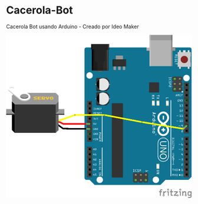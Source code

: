 # Cacerola-Bot
Cacerola Bot usando Arduino - Creado por Ideo Maker



<img src="https://github.com/ideomaker/Cacerola-Bot/blob/master/img/caserola.png"/>
